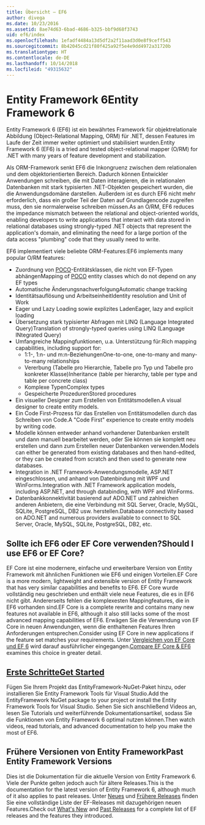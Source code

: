 ```yaml
---
title: Übersicht – EF6
author: divega
ms.date: 10/23/2016
ms.assetid: 8ae74d63-6bad-4686-b325-bbf9d68f3743
uid: ef6/index
ms.openlocfilehash: 1efadf4484a13d5df2a2f11aad3d0e8f9ceff543
ms.sourcegitcommit: 8b42045cd21f80f425a92f5e4e9dd4972a31720b
ms.translationtype: HT
ms.contentlocale: de-DE
ms.lasthandoff: 10/14/2018
ms.locfileid: "49315632"
---
```

# <a name="entity-framework-6"></a><span data-ttu-id="f06cb-102">Entity Framework 6</span><span class="sxs-lookup"><span data-stu-id="f06cb-102">Entity Framework 6</span></span>
<span data-ttu-id="f06cb-103">Entity Framework 6 (EF6) ist ein bewährtes Framework für objektrelationale Abbildung (Object-Relational Mapping, ORM) für .NET, dessen Features im Laufe der Zeit immer weiter optimiert und stabilisiert wurden.</span><span class="sxs-lookup"><span data-stu-id="f06cb-103">Entity Framework 6 (EF6) is a tried and tested object-relational mapper (O/RM) for .NET with many years of feature development and stabilization.</span></span>

<span data-ttu-id="f06cb-104">Als ORM-Framework senkt EF6 die Inkongruenz zwischen dem relationalen und dem objektorientierten Bereich. Dadurch können Entwickler Anwendungen schreiben, die mit Daten interagieren, die in relationalen Datenbanken mit stark typisierten .NET-Objekten gespeichert wurden, die die Anwendungsdomäne darstellen. Außerdem ist es durch EF6 nicht mehr erforderlich, dass ein großer Teil der Daten auf Grundlagencode zugreifen muss, den sie normalerweise schreiben müssen.</span><span class="sxs-lookup"><span data-stu-id="f06cb-104">As an O/RM, EF6 reduces the impedance mismatch between the relational and object-oriented worlds, enabling developers to write applications that interact with data stored in relational databases using strongly-typed .NET objects that represent the application's domain, and eliminating the need for a large portion of the data access "plumbing" code that they usually need to write.</span></span>

<span data-ttu-id="f06cb-105">EF6 implementiert viele beliebte ORM-Features:</span><span class="sxs-lookup"><span data-stu-id="f06cb-105">EF6 implements many popular O/RM features:</span></span>
- <span data-ttu-id="f06cb-106">Zuordnung von [POCO](~/ef6/resources/glossary.md#poco)-Entitätsklassen, die nicht von EF-Typen abhängen</span><span class="sxs-lookup"><span data-stu-id="f06cb-106">Mapping of [POCO](~/ef6/resources/glossary.md#poco) entity classes which do not depend on any EF types</span></span>
- <span data-ttu-id="f06cb-107">Automatische Änderungsnachverfolgung</span><span class="sxs-lookup"><span data-stu-id="f06cb-107">Automatic change tracking</span></span>
- <span data-ttu-id="f06cb-108">Identitätsauflösung und Arbeitseinheit</span><span class="sxs-lookup"><span data-stu-id="f06cb-108">Identity resolution and Unit of Work</span></span>
- <span data-ttu-id="f06cb-109">Eager und Lazy Loading sowie explizites Laden</span><span class="sxs-lookup"><span data-stu-id="f06cb-109">Eager, lazy and explicit loading</span></span>
- <span data-ttu-id="f06cb-110">Übersetzung stark typisierter Abfragen mit LINQ (Language Integrated Query)</span><span class="sxs-lookup"><span data-stu-id="f06cb-110">Translation of strongly-typed queries using LINQ (Language INtegrated Query)</span></span>
- <span data-ttu-id="f06cb-111">Umfangreiche Mappingfunktionen, u.a. Unterstützung für:</span><span class="sxs-lookup"><span data-stu-id="f06cb-111">Rich mapping capabilities, including support for:</span></span>
  - <span data-ttu-id="f06cb-112">1:1-, 1:n- und m:n-Beziehungen</span><span class="sxs-lookup"><span data-stu-id="f06cb-112">One-to-one, one-to-many and many-to-many relationships</span></span>
  - <span data-ttu-id="f06cb-113">Vererbung (Tabelle pro Hierarchie, Tabelle pro Typ und Tabelle pro konkreter Klasse)</span><span class="sxs-lookup"><span data-stu-id="f06cb-113">Inheritance (table per hierarchy, table per type and table per concrete class)</span></span>
  - <span data-ttu-id="f06cb-114">Komplexe Typen</span><span class="sxs-lookup"><span data-stu-id="f06cb-114">Complex types</span></span>
  - <span data-ttu-id="f06cb-115">Gespeicherte Prozeduren</span><span class="sxs-lookup"><span data-stu-id="f06cb-115">Stored procedures</span></span>
- <span data-ttu-id="f06cb-116">Ein visueller Designer zum Erstellen von Entitätsmodellen.</span><span class="sxs-lookup"><span data-stu-id="f06cb-116">A visual designer to create entity models.</span></span>
- <span data-ttu-id="f06cb-117">Ein Code First-Prozess für das Erstellen von Entitätsmodellen durch das Schreiben von Code.</span><span class="sxs-lookup"><span data-stu-id="f06cb-117">A "Code First" experience to create entity models by writing code.</span></span>
- <span data-ttu-id="f06cb-118">Modelle können entweder anhand vorhandener Datenbanken erstellt und dann manuell bearbeitet werden, oder Sie können sie komplett neu erstellen und dann zum Erstellen neuer Datenbanken verwenden.</span><span class="sxs-lookup"><span data-stu-id="f06cb-118">Models can either be generated from existing databases and then hand-edited, or they can be created from scratch and then used to generate new databases.</span></span>
- <span data-ttu-id="f06cb-119">Integration in .NET Framework-Anwendungsmodelle, ASP.NET eingeschlossen, und anhand von Datenbindung mit WPF und WinForms.</span><span class="sxs-lookup"><span data-stu-id="f06cb-119">Integration with .NET Framework application models, including ASP.NET, and through databinding, with WPF and WinForms.</span></span>
- <span data-ttu-id="f06cb-120">Datenbankkonnektivität basierend auf ADO.NET und zahlreichen anderen Anbietern, die eine Verbindung mit SQL Server, Oracle, MySQL, SQLite, PostgreSQL, DB2 usw. herstellen.</span><span class="sxs-lookup"><span data-stu-id="f06cb-120">Database connectivity based on ADO.NET and numerous providers available to connect to SQL Server, Oracle, MySQL, SQLite, PostgreSQL, DB2, etc.</span></span>

## <a name="should-i-use-ef6-or-ef-core"></a><span data-ttu-id="f06cb-121">Sollte ich EF6 oder EF Core verwenden?</span><span class="sxs-lookup"><span data-stu-id="f06cb-121">Should I use EF6 or EF Core?</span></span>

<span data-ttu-id="f06cb-122">EF Core ist eine modernere, einfache und erweiterbare Version von Entity Framework mit ähnlichen Funktionen wie EF6 und einigen Vorteilen.</span><span class="sxs-lookup"><span data-stu-id="f06cb-122">EF Core is a more modern, lightweight and extensible version of Entity Framework that has very similar capabilities and benefits to EF6.</span></span>
<span data-ttu-id="f06cb-123">EF Core wurde vollständig neu geschrieben und enthält viele neue Features, die es in EF6 nicht gibt. Andererseits fehlen die komplexesten Mappingfeatures, die in EF6 vorhanden sind.</span><span class="sxs-lookup"><span data-stu-id="f06cb-123">EF Core is a complete rewrite and contains many new features not available in EF6, although it also still lacks some of the most advanced mapping capabilities of EF6.</span></span>
<span data-ttu-id="f06cb-124">Erwägen Sie die Verwendung von EF Core in neuen Anwendungen, wenn die enthaltenen Features Ihren Anforderungen entsprechen.</span><span class="sxs-lookup"><span data-stu-id="f06cb-124">Consider using EF Core in new applications if the feature set matches your requirements.</span></span>
<span data-ttu-id="f06cb-125">Unter [Vergleichen von EF Core und EF 6](xref:efcore-and-ef6/index) wird darauf ausführlicher eingegangen.</span><span class="sxs-lookup"><span data-stu-id="f06cb-125">[Compare EF Core & EF6](xref:efcore-and-ef6/index) examines this choice in greater detail.</span></span>

## <a name="get-startedef6get-startedmd"></a>[<span data-ttu-id="f06cb-126">Erste Schritte</span><span class="sxs-lookup"><span data-stu-id="f06cb-126">Get Started</span></span>](~/ef6/get-started.md)

<span data-ttu-id="f06cb-127">Fügen Sie Ihrem Projekt das EntityFramework-NuGet-Paket hinzu, oder installieren Sie Entity Framework Tools für Visual Studio.</span><span class="sxs-lookup"><span data-stu-id="f06cb-127">Add the EntityFramework NuGet package to your project or install the Entity Framework Tools for Visual Studio.</span></span> <span data-ttu-id="f06cb-128">Sehen Sie sich anschließend Videos an, lesen Sie Tutorials und weiterführende Dokumentationsartikel, sodass Sie die Funktionen von Entity Framework 6 optimal nutzen können.</span><span class="sxs-lookup"><span data-stu-id="f06cb-128">Then watch videos, read tutorials, and advanced documentation to help you make the most of EF6.</span></span>

## <a name="past-entity-framework-versions"></a><span data-ttu-id="f06cb-129">Frühere Versionen von Entity Framework</span><span class="sxs-lookup"><span data-stu-id="f06cb-129">Past Entity Framework Versions</span></span>

<span data-ttu-id="f06cb-130">Dies ist die Dokumentation für die aktuelle Version von Entity Framework 6. Viele der Punkte gelten jedoch auch für ältere Releases.</span><span class="sxs-lookup"><span data-stu-id="f06cb-130">This is the documentation for the latest version of Entity Framework 6, although much of it also applies to past releases.</span></span>
<span data-ttu-id="f06cb-131">Unter [Neues](~/ef6/what-is-new/index.md) und [Frühere Releases](~/ef6/what-is-new/past-releases.md) finden Sie eine vollständige Liste der EF-Releases mit dazugehörigen neuen Features.</span><span class="sxs-lookup"><span data-stu-id="f06cb-131">Check out [What's New](~/ef6/what-is-new/index.md) and [Past Releases](~/ef6/what-is-new/past-releases.md) for a complete list of EF releases and the features they introduced.</span></span>
